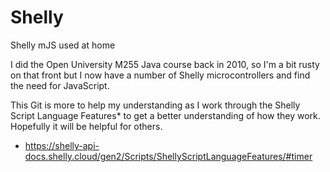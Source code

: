 # Shelly
 Shelly mJS used at home

 I did the Open University M255 Java course back in 2010, so I'm a bit rusty on that front but I now have a number
 of Shelly microcontrollers and find the need for JavaScript.
 
 This Git is more to help my understanding as I work through the Shelly Script Language Features* to get a  better
 understanding of how they work. Hopefully it will be helpful for others.
 
 * https://shelly-api-docs.shelly.cloud/gen2/Scripts/ShellyScriptLanguageFeatures/#timer
